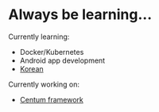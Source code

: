 # Always be learning...

Currently learning:

* Docker/Kubernetes
* Android app development
* [Korean](https://www.duolingo.com/profile/sidroberts)

Currently working on:

* [Centum framework](https://github.com/SidRoberts/centum)

